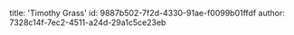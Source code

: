 title: 'Timothy Grass'
id: 9887b502-7f2d-4330-91ae-f0099b01ffdf
author: 7328c14f-7ec2-4511-a24d-29a1c5ce23eb
